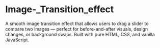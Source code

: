 # Image-_Transition_effect
A smooth image transition effect that allows users to drag a slider to compare two images — perfect for before-and-after visuals, design changes, or background swaps. Built with pure HTML, CSS, and vanilla JavaScript.
